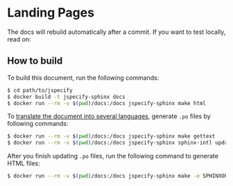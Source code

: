 # Landing Pages

The docs will rebuild automatically after a commit. If you want to test locally, read on:

## How to build

To build this document, run the following commands:

```sh
$ cd path/to/jspecify
$ docker build -t jspecify-sphinx docs
$ docker run --rm -v $(pwd)/docs:/docs jspecify-sphinx make html
```

To [translate the document into several languages](https://www.sphinx-doc.org/en/master/intl.html), generate `.po` files by following commands:

```sh
$ docker run --rm -v $(pwd)/docs:/docs jspecify-sphinx make gettext
$ docker run --rm -v $(pwd)/docs:/docs jspecify-sphinx sphinx-intl update -p _build/gettext -l ja
```

After you finish updating `.po` files, run the following command to generate HTML files:

```sh
$ docker run --rm -v $(pwd)/docs:/docs jspecify-sphinx make -e SPHINXOPTS="-D language='ja'" html
```
